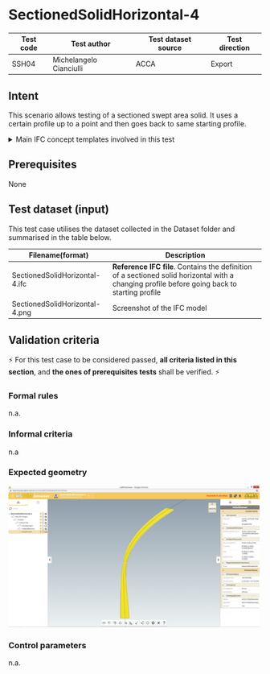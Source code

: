 # SectionedSolidHorizontal-4

| Test code | Test author             | Test dataset source | Test direction |
|-----------|-------------------------|---------------------|----------------|
| SSH04     | Michelangelo Cianciulli | ACCA                | Export         |



## Intent
This scenario allows testing of a sectioned swept area solid. It uses a certain profile up to a point and then goes back to same starting profile.

<details><summary>Main IFC concept templates involved in this test</summary> 

- Project Global Positioning
- Alignment Layout
- Spatial Decomposition
- Spatial Containment
- Alignment Geometry
- Alignment Geometry Gradient
- Product Geometric Representation
- Body SectionedSolidHorizontal
</details>



## Prerequisites
None



## Test dataset (input)
This test case utilises the dataset collected in the Dataset folder and summarised in the table below.

| Filename(format)                   | Description                                                                                                                                                                                                               |
|------------------------------------|---------------------------------------------------------------------------------------------------------------------------------------------------------------------------------------------------------------------------|
| SectionedSolidHorizontal-4.ifc | **Reference IFC file**. Contains the definition of a sectioned solid horizontal with a changing profile before going back to starting profile |
| SectionedSolidHorizontal-4.png     | Screenshot of the IFC model                                                                                                                                                                                               |




## Validation criteria
:zap: For this test case to be considered passed, **all criteria listed in this section**, and **the ones of prerequisites tests** shall be verified. :zap:

### Formal rules
n.a.


### Informal criteria
n.a


### Expected geometry

<img src="./Dataset/SectionedSolidHorizontal-4.png" width="500"/>


### Control parameters
n.a.